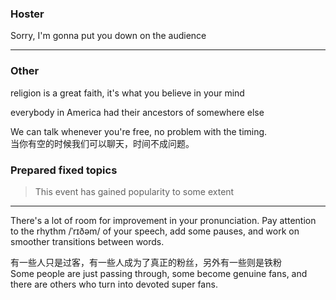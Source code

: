### Hoster

Sorry, I'm gonna put you down on the audience <br>

<hr>


### Other

religion is a great faith, it's what you believe in your mind

everybody in America had their ancestors of  somewhere else


We can talk whenever you're free, no problem with the timing. <br>
当你有空的时候我们可以聊天，时间不成问题。 <br>

### Prepared fixed topics
> This event has gained popularity to some extent

<hr>

There's a lot of room for improvement in your pronunciation. Pay attention to the rhythm /ˈrɪðəm/ of your speech, add some pauses, and work on smoother transitions between words.

有一些人只是过客，有一些人成为了真正的粉丝，另外有一些则是铁粉 <br>
Some people are just passing through, some become genuine fans, and there are others who turn into devoted super fans.  <br>